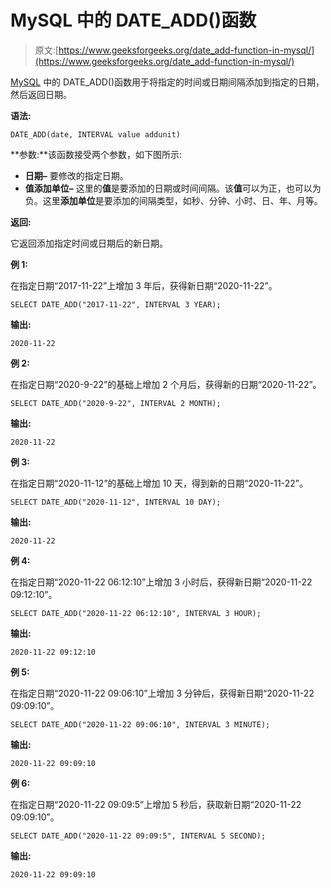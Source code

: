 # MySQL 中的 DATE_ADD()函数

> 原文:[https://www.geeksforgeeks.org/date_add-function-in-mysql/](https://www.geeksforgeeks.org/date_add-function-in-mysql/)

[MySQL](https://www.geeksforgeeks.org/mysql-common-mysql-queries/) 中的 DATE_ADD()函数用于将指定的时间或日期间隔添加到指定的日期，然后返回日期。

**语法:**

```
DATE_ADD(date, INTERVAL value addunit)

```

**参数:**该函数接受两个参数，如下图所示:

*   **日期–**
    要修改的指定日期。
*   **值添加单位–**
    这里的**值**是要添加的日期或时间间隔。该**值**可以为正，也可以为负。这里**添加单位**是要添加的间隔类型，如秒、分钟、小时、日、年、月等。

**返回:**

它返回添加指定时间或日期后的新日期。

**例 1:**

在指定日期“2017-11-22”上增加 3 年后，获得新日期“2020-11-22”。

```
SELECT DATE_ADD("2017-11-22", INTERVAL 3 YEAR);

```

**输出:**

```
2020-11-22

```

**例 2:**

在指定日期“2020-9-22”的基础上增加 2 个月后，获得新的日期“2020-11-22”。

```
SELECT DATE_ADD("2020-9-22", INTERVAL 2 MONTH);

```

**输出:**

```
2020-11-22

```

**例 3:**

在指定日期“2020-11-12”的基础上增加 10 天，得到新的日期“2020-11-22”。

```
SELECT DATE_ADD("2020-11-12", INTERVAL 10 DAY);

```

**输出:**

```
2020-11-22

```

**例 4:**

在指定日期“2020-11-22 06:12:10”上增加 3 小时后，获得新日期“2020-11-22 09:12:10”。

```
SELECT DATE_ADD("2020-11-22 06:12:10", INTERVAL 3 HOUR);

```

**输出:**

```
2020-11-22 09:12:10

```

**例 5:**

在指定日期“2020-11-22 09:06:10”上增加 3 分钟后，获得新日期“2020-11-22 09:09:10”。

```
SELECT DATE_ADD("2020-11-22 09:06:10", INTERVAL 3 MINUTE);

```

**输出:**

```
2020-11-22 09:09:10

```

**例 6:**

在指定日期“2020-11-22 09:09:5”上增加 5 秒后，获取新日期“2020-11-22 09:09:10”。

```
SELECT DATE_ADD("2020-11-22 09:09:5", INTERVAL 5 SECOND);

```

**输出:**

```
2020-11-22 09:09:10

```